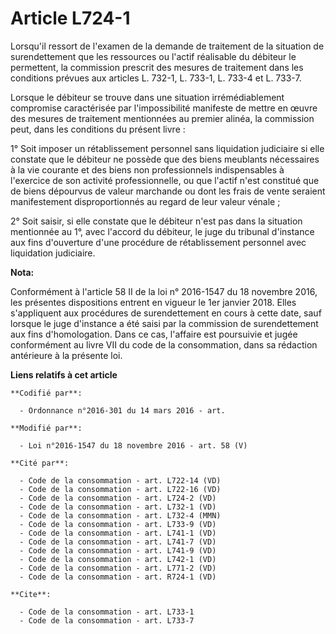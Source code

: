 # Article L724-1

Lorsqu'il ressort de l'examen de la demande de traitement de la situation de surendettement que les ressources ou l'actif
réalisable du débiteur le permettent, la commission prescrit des mesures de traitement dans les conditions prévues aux
articles L. 732-1, L. 733-1, L. 733-4 et L. 733-7.

Lorsque le débiteur se trouve dans une situation irrémédiablement compromise caractérisée par l'impossibilité manifeste de
mettre en œuvre des mesures de traitement mentionnées au premier alinéa, la commission peut, dans les conditions du présent
livre : 

1° Soit imposer un rétablissement personnel sans liquidation judiciaire si elle constate que le débiteur ne possède que des
biens meublants nécessaires à la vie courante et des biens non professionnels indispensables à l'exercice de son activité
professionnelle, ou que l'actif n'est constitué que de biens dépourvus de valeur marchande ou dont les frais de vente
seraient manifestement disproportionnés au regard de leur valeur vénale ; 

2° Soit saisir, si elle constate que le débiteur n'est pas dans la situation mentionnée au 1°, avec l'accord du débiteur, le
juge du tribunal d'instance aux fins d'ouverture d'une procédure de rétablissement personnel avec liquidation judiciaire.

**Nota:**

Conformément à l'article 58 II de la loi n° 2016-1547 du 18 novembre 2016, les présentes dispositions entrent en vigueur le
1er janvier 2018. Elles s'appliquent aux procédures de surendettement en cours à cette date, sauf lorsque le juge d'instance
a été saisi par la commission de surendettement aux fins d'homologation. Dans ce cas, l'affaire est poursuivie et jugée
conformément au livre VII du code de la consommation, dans sa rédaction antérieure à la présente loi.

**Liens relatifs à cet article**

	**Codifié par**:

	  - Ordonnance n°2016-301 du 14 mars 2016 - art.

	**Modifié par**:

	  - Loi n°2016-1547 du 18 novembre 2016 - art. 58 (V)

	**Cité par**:

	  - Code de la consommation - art. L722-14 (VD)
	  - Code de la consommation - art. L722-16 (VD)
	  - Code de la consommation - art. L724-2 (VD)
	  - Code de la consommation - art. L732-1 (VD)
	  - Code de la consommation - art. L732-4 (MMN)
	  - Code de la consommation - art. L733-9 (VD)
	  - Code de la consommation - art. L741-1 (VD)
	  - Code de la consommation - art. L741-7 (VD)
	  - Code de la consommation - art. L741-9 (VD)
	  - Code de la consommation - art. L742-1 (VD)
	  - Code de la consommation - art. L771-2 (VD)
	  - Code de la consommation - art. R724-1 (VD)

	**Cite**:

	  - Code de la consommation - art. L733-1
	  - Code de la consommation - art. L733-7
